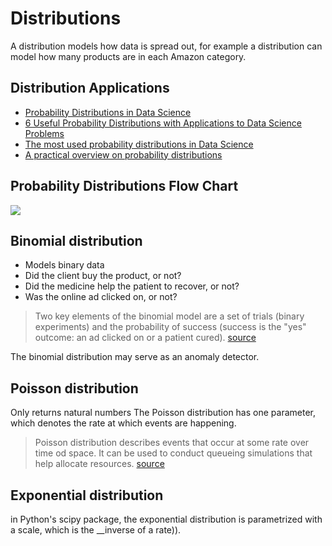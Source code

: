 # Distributions

A distribution models how data is spread out, for example a distribution can model how many products are in each Amazon category.

## Distribution Applications

* [Probability Distributions in Data Science](https://www.kdnuggets.com/2020/02/probability-distributions-data-science.html)
* [6 Useful Probability Distributions with Applications to Data Science Problems](https://towardsdatascience.com/6-useful-probability-distributions-with-applications-to-data-science-problems-2c0bee7cef28)
* [The most used probability distributions in Data Science](https://towardsdatascience.com/the-most-used-probability-distributions-in-data-science-5b3c11d34bfe)
* [A practical overview on probability distributions](https://www.ncbi.nlm.nih.gov/pmc/articles/PMC4387424/)

## Probability Distributions Flow Chart
![](https://miro.medium.com/max/700/1*nOMS0KgevT7YfqtfnhgXUg.png)


## Binomial distribution
* Models binary data
* Did the client buy the product, or not?
* Did the medicine help the patient to recover, or not?
* Was the online ad clicked on, or not?

> Two key elements of the binomial model are a set of trials (binary experiments) and the probability of success (success is the "yes" outcome: an ad clicked on or a patient cured).
[source](https://towardsdatascience.com/6-useful-probability-distributions-with-applications-to-data-science-problems-2c0bee7cef28)

The binomial distribution may serve as an anomaly detector.

## Poisson distribution
Only returns natural numbers
The Poisson distribution has one parameter, which denotes the rate at which events are happening.

>Poisson distribution describes events that occur at some rate over time od space. It can be used to conduct queueing simulations that help allocate resources.
[source](https://towardsdatascience.com/6-useful-probability-distributions-with-applications-to-data-science-problems-2c0bee7cef28#:~:text=Poisson%20distribution%20describes%20events%20that%20occur%20at%20some%20rate%20over%20time%20od%20space.%20It%20can%20be%20used%20to%20conduct%20queueing%20simulations%20that%20help%20allocate%20resources.)

## Exponential distribution

in Python's scipy package, the exponential distribution is parametrized with a scale, which is the __inverse of a rate)).